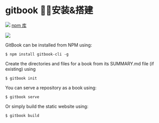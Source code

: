 # gitbook 安装&搭建

![](https://raw.github.com/GitbookIO/gitbook/master/preview.png)
[npm 库](https://www.npmjs.com/package/gitbook)

[![](https://gblobscdn.gitbook.com/spaces%2Fgitbook%2Favatar-rectangle.png?alt=media)](https://docs.gitbook.com/)  
  
  
GitBook can be installed from NPM using:

    $ npm install gitbook-cli -g
Create the directories and files for a book from its SUMMARY.md file (if existing) using

    $ gitbook init
You can serve a repository as a book using:

    $ gitbook serve
Or simply build the static website using:

    $ gitbook build